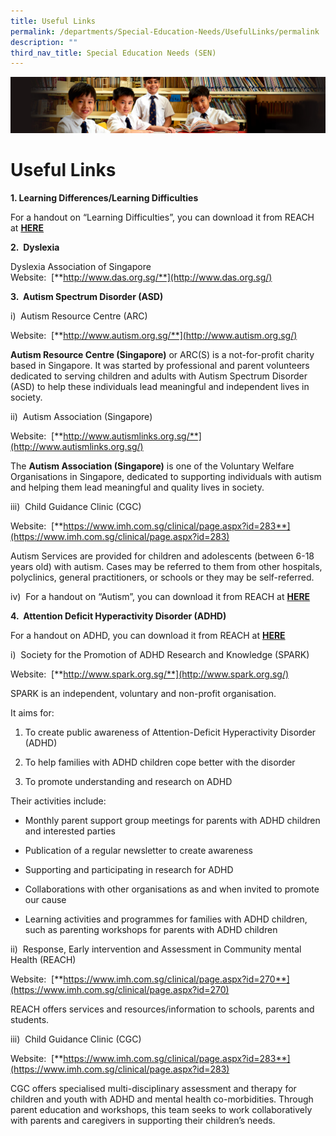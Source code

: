 ```yaml
---
title: Useful Links
permalink: /departments/Special-Education-Needs/UsefulLinks/permalink
description: ""
third_nav_title: Special Education Needs (SEN)
---
```

![](/images/Sub-banner1.jpg)

Useful Links
============

**1\. Learning Differences/Learning Difficulties**  
  
For a handout on “Learning Difficulties”, you can download it from REACH at [**HERE**](https://www.imh.com.sg/uploadedfiles/Publications/Educational_Resources/Learning%20Difficulties.pdf)   
  
**2.  Dyslexia**  
  
Dyslexia Association of Singapore  
Website:  [**http://www.das.org.sg/**](http://www.das.org.sg/)  
  
**3.  Autism Spectrum Disorder (ASD)**  
  
i)  Autism Resource Centre (ARC)  
  
Website:  [**http://www.autism.org.sg/**](http://www.autism.org.sg/)  
  
**Autism Resource Centre (Singapore)** or ARC(S) is a not-for-profit charity based in Singapore. It was started by professional and parent volunteers dedicated to serving children and adults with Autism Spectrum Disorder (ASD) to help these individuals lead meaningful and independent lives in society.   
  
ii)  Autism Association (Singapore)  
  
Website:  [**http://www.autismlinks.org.sg/**](http://www.autismlinks.org.sg/)  
  
The **Autism Association (Singapore)** is one of the Voluntary Welfare Organisations in Singapore, dedicated to supporting individuals with autism and helping them lead meaningful and quality lives in society.   
  
iii)  Child Guidance Clinic (CGC)  
  
Website:  [**https://www.imh.com.sg/clinical/page.aspx?id=283**](https://www.imh.com.sg/clinical/page.aspx?id=283)  
  
Autism Services are provided for children and adolescents (between 6-18 years old) with autism. Cases may be referred to them from other hospitals, polyclinics, general practitioners, or schools or they may be self-referred.   
  
iv)  For a handout on “Autism”, you can download it from REACH at [**HERE**](https://www.imh.com.sg/uploadedfiles/Publications/Educational_Resources/Autism.pdf)   
  
**4.  Attention Deficit Hyperactivity Disorder (ADHD)**  
  
For a handout on ADHD, you can download it from REACH at [**HERE**](https://www.imh.com.sg/uploadedfiles/Publications/Educational_Resources/ADHD.pdf)  
  
i)  Society for the Promotion of ADHD Research and Knowledge (SPARK)  
  
Website:  [**http://www.spark.org.sg/**](http://www.spark.org.sg/)  
  
SPARK is an independent, voluntary and non-profit organisation.  
  
It aims for:  
  

1.  To create public awareness of Attention-Deficit Hyperactivity Disorder (ADHD)  
    
2.  To help families with ADHD children cope better with the disorder  
    
3.  To promote understanding and research on ADHD  
    

  
Their activities include:  
  

*   Monthly parent support group meetings for parents with ADHD children and interested parties  
    
*   Publication of a regular newsletter to create awareness  
    
*   Supporting and participating in research for ADHD  
    
*   Collaborations with other organisations as and when invited to promote our cause  
    
*   Learning activities and programmes for families with ADHD children, such as parenting workshops for parents with ADHD children  
    

  
ii)  Response, Early intervention and Assessment in Community mental Health (REACH)  
  
Website:  [**https://www.imh.com.sg/clinical/page.aspx?id=270**](https://www.imh.com.sg/clinical/page.aspx?id=270)  
  
REACH offers services and resources/information to schools, parents and students.   
  
iii)  Child Guidance Clinic (CGC)  
  
Website:  [**https://www.imh.com.sg/clinical/page.aspx?id=283**](https://www.imh.com.sg/clinical/page.aspx?id=283)  
  
CGC offers specialised multi-disciplinary assessment and therapy for children and youth with ADHD and mental health co-morbidities. Through parent education and workshops, this team seeks to work collaboratively with parents and caregivers in supporting their children’s needs.